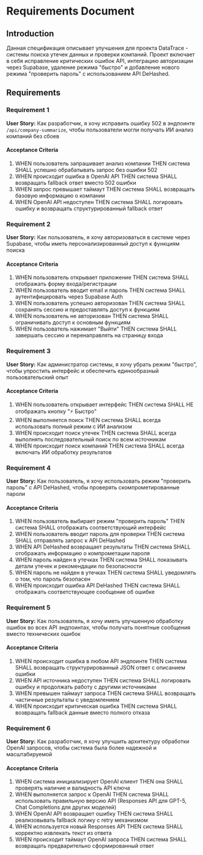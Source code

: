 # Requirements Document

## Introduction

Данная спецификация описывает улучшения для проекта DataTrace - системы поиска утечек данных и проверки компаний. Проект включает в себя исправление критических ошибок API, интеграцию авторизации через Supabase, удаление режима "быстро" и добавление нового режима "проверить пароль" с использованием API DeHashed.

## Requirements

### Requirement 1

**User Story:** Как разработчик, я хочу исправить ошибку 502 в эндпоинте `/api/company-summarize`, чтобы пользователи могли получать ИИ анализ компаний без сбоев

#### Acceptance Criteria

1. WHEN пользователь запрашивает анализ компании THEN система SHALL успешно обрабатывать запрос без ошибки 502
2. WHEN происходит ошибка в OpenAI API THEN система SHALL возвращать fallback ответ вместо 502 ошибки
3. WHEN запрос превышает таймаут THEN система SHALL возвращать базовую информацию о компании
4. WHEN OpenAI API недоступен THEN система SHALL логировать ошибку и возвращать структурированный fallback ответ

### Requirement 2

**User Story:** Как пользователь, я хочу авторизоваться в системе через Supabase, чтобы иметь персонализированный доступ к функциям поиска

#### Acceptance Criteria

1. WHEN пользователь открывает приложение THEN система SHALL отображать форму входа/регистрации
2. WHEN пользователь вводит email и пароль THEN система SHALL аутентифицировать через Supabase Auth
3. WHEN пользователь успешно авторизован THEN система SHALL сохранять сессию и предоставлять доступ к функциям
4. WHEN пользователь не авторизован THEN система SHALL ограничивать доступ к основным функциям
5. WHEN пользователь нажимает "Выйти" THEN система SHALL завершать сессию и перенаправлять на страницу входа

### Requirement 3

**User Story:** Как администратор системы, я хочу убрать режим "быстро", чтобы упростить интерфейс и обеспечить единообразный пользовательский опыт

#### Acceptance Criteria

1. WHEN пользователь открывает интерфейс THEN система SHALL НЕ отображать кнопку "⚡ Быстро"
2. WHEN выполняется поиск THEN система SHALL всегда использовать полный режим с ИИ анализом
3. WHEN происходит поиск утечек THEN система SHALL всегда выполнять последовательный поиск по всем источникам
4. WHEN происходит поиск компаний THEN система SHALL всегда включать ИИ обработку результатов

### Requirement 4

**User Story:** Как пользователь, я хочу использовать режим "проверить пароль" с API DeHashed, чтобы проверять скомпрометированные пароли

#### Acceptance Criteria

1. WHEN пользователь выбирает режим "проверить пароль" THEN система SHALL отображать соответствующий интерфейс
2. WHEN пользователь вводит пароль для проверки THEN система SHALL отправлять запрос к API DeHashed
3. WHEN API DeHashed возвращает результаты THEN система SHALL отображать информацию о компрометации пароля
4. WHEN пароль найден в утечках THEN система SHALL показывать детали утечек и рекомендации по безопасности
5. WHEN пароль не найден в утечках THEN система SHALL уведомлять о том, что пароль безопасен
6. WHEN происходит ошибка API DeHashed THEN система SHALL отображать соответствующее сообщение об ошибке

### Requirement 5

**User Story:** Как пользователь, я хочу иметь улучшенную обработку ошибок во всех API эндпоинтах, чтобы получать понятные сообщения вместо технических ошибок

#### Acceptance Criteria

1. WHEN происходит ошибка в любом API эндпоинте THEN система SHALL возвращать структурированный JSON ответ с описанием ошибки
2. WHEN API источника недоступен THEN система SHALL логировать ошибку и продолжать работу с другими источниками
3. WHEN превышен таймаут запроса THEN система SHALL возвращать частичные результаты с уведомлением
4. WHEN происходит критическая ошибка THEN система SHALL возвращать fallback данные вместо полного отказа

### Requirement 6

**User Story:** Как разработчик, я хочу улучшить архитектуру обработки OpenAI запросов, чтобы система была более надежной и масштабируемой

#### Acceptance Criteria

1. WHEN система инициализирует OpenAI клиент THEN она SHALL проверять наличие и валидность API ключа
2. WHEN выполняется запрос к OpenAI THEN система SHALL использовать правильную версию API (Responses API для GPT-5, Chat Completions для других моделей)
3. WHEN OpenAI API возвращает ошибку THEN система SHALL реализовывать fallback логику с retry механизмом
4. WHEN используется новый Responses API THEN система SHALL корректно извлекать текст из ответа
5. WHEN происходит таймаут OpenAI запроса THEN система SHALL возвращать предварительно сформированный ответ